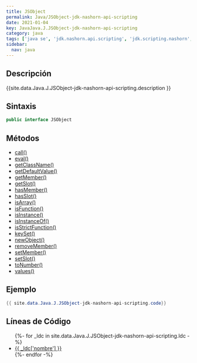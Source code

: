 ```yaml
---
title: JSObject
permalink: Java/JSObject-jdk-nashorn-api-scripting
date: 2021-01-04
key: JavaJava.J.JSObject-jdk-nashorn-api-scripting
category: java
tags: ['java se', 'jdk.nashorn.api.scripting', 'jdk.scripting.nashorn', 'interface java', 'Java 1.8']
sidebar: 
  nav: java
---
```


## Descripción
{{site.data.Java.J.JSObject-jdk-nashorn-api-scripting.description }}

## Sintaxis
~~~java
public interface JSObject
~~~

## Métodos
* [call()](/Java/JSObject-jdk-nashorn-api-scripting/call)
* [eval()](/Java/JSObject-jdk-nashorn-api-scripting/eval)
* [getClassName()](/Java/JSObject-jdk-nashorn-api-scripting/getClassName)
* [getDefaultValue()](/Java/JSObject-jdk-nashorn-api-scripting/getDefaultValue)
* [getMember()](/Java/JSObject-jdk-nashorn-api-scripting/getMember)
* [getSlot()](/Java/JSObject-jdk-nashorn-api-scripting/getSlot)
* [hasMember()](/Java/JSObject-jdk-nashorn-api-scripting/hasMember)
* [hasSlot()](/Java/JSObject-jdk-nashorn-api-scripting/hasSlot)
* [isArray()](/Java/JSObject-jdk-nashorn-api-scripting/isArray)
* [isFunction()](/Java/JSObject-jdk-nashorn-api-scripting/isFunction)
* [isInstance()](/Java/JSObject-jdk-nashorn-api-scripting/isInstance)
* [isInstanceOf()](/Java/JSObject-jdk-nashorn-api-scripting/isInstanceOf)
* [isStrictFunction()](/Java/JSObject-jdk-nashorn-api-scripting/isStrictFunction)
* [keySet()](/Java/JSObject-jdk-nashorn-api-scripting/keySet)
* [newObject()](/Java/JSObject-jdk-nashorn-api-scripting/newObject)
* [removeMember()](/Java/JSObject-jdk-nashorn-api-scripting/removeMember)
* [setMember()](/Java/JSObject-jdk-nashorn-api-scripting/setMember)
* [setSlot()](/Java/JSObject-jdk-nashorn-api-scripting/setSlot)
* [toNumber()](/Java/JSObject-jdk-nashorn-api-scripting/toNumber)
* [values()](/Java/JSObject-jdk-nashorn-api-scripting/values)

## Ejemplo
~~~java
{{ site.data.Java.J.JSObject-jdk-nashorn-api-scripting.code}}
~~~

## Líneas de Código
<ul>
{%- for _ldc in site.data.Java.J.JSObject-jdk-nashorn-api-scripting.ldc -%}
   <li>
       <a href="{{_ldc['url'] }}">{{ _ldc['nombre'] }}</a>
   </li>
{%- endfor -%}
</ul>
